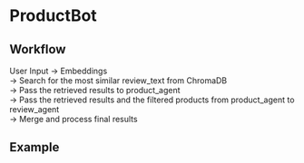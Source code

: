 # ProductBot

## Workflow
User Input → Embeddings  
→ Search for the most similar review_text from ChromaDB  
→ Pass the retrieved results to product_agent  
→ Pass the retrieved results and the filtered products from product_agent to review_agent  
→ Merge and process final results  

## Example

